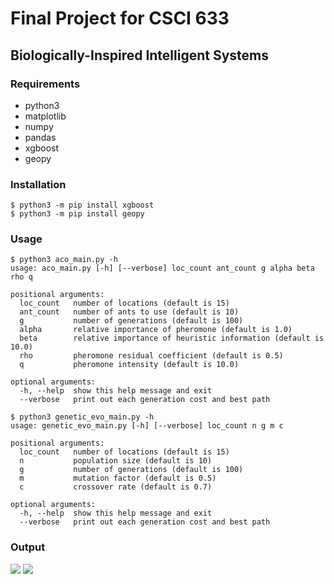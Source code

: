 # Final Project for CSCI 633
## Biologically-Inspired Intelligent Systems

### Requirements
* python3
* matplotlib
* numpy
* pandas
* xgboost
* geopy

### Installation
```
$ python3 -m pip install xgboost
$ python3 -m pip install geopy
```

### Usage
```
$ python3 aco_main.py -h
usage: aco_main.py [-h] [--verbose] loc_count ant_count g alpha beta rho q

positional arguments:
  loc_count   number of locations (default is 15)
  ant_count   number of ants to use (default is 10)
  g           number of generations (default is 100)
  alpha       relative importance of pheromone (default is 1.0)
  beta        relative importance of heuristic information (default is 10.0)
  rho         pheromone residual coefficient (default is 0.5)
  q           pheromone intensity (default is 10.0)

optional arguments:
  -h, --help  show this help message and exit
  --verbose   print out each generation cost and best path
```
```
$ python3 genetic_evo_main.py -h
usage: genetic_evo_main.py [-h] [--verbose] loc_count n g m c

positional arguments:
  loc_count   number of locations (default is 15)
  n           population size (default is 10)
  g           number of generations (default is 100)
  m           mutation factor (default is 0.5)
  c           crossover rate (default is 0.7)

optional arguments:
  -h, --help  show this help message and exit
  --verbose   print out each generation cost and best path
```
### Output
![](https://i.imgur.com/9Iji3RD.gif)
![](https://i.imgur.com/S490pPp.gif)
